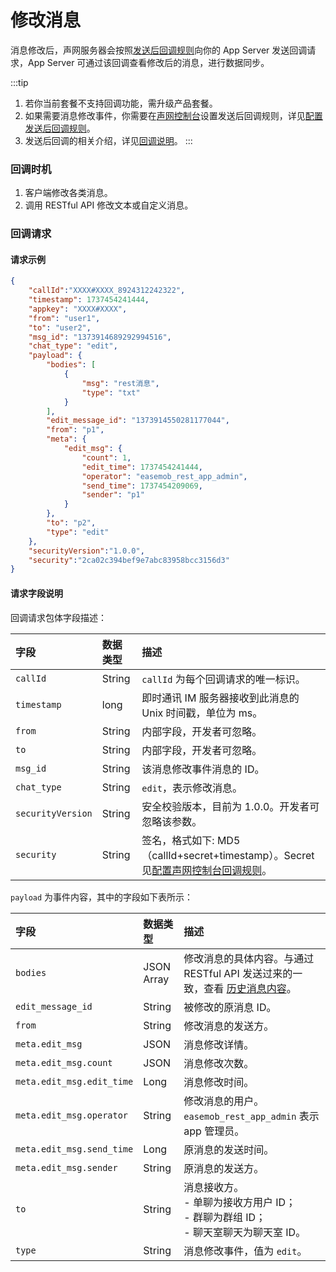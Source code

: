# 修改消息

消息修改后，声网服务器会按照[发送后回调规则](callback_postsending.html#发送后回调规则)向你的 App Server 发送回调请求，App Server 可通过该回调查看修改后的消息，进行数据同步。

:::tip
1. 若你当前套餐不支持回调功能，需升级产品套餐。
2. 如果需要消息修改事件，你需要在[声网控制台](https://console.shengwang.cn/overview)设置发送后回调规则，详见[配置发送后回调规则](callback_postsending.html#发送后回调规则)。
3. 发送后回调的相关介绍，详见[回调说明](/docs/sdk/server-side/callback_postsending.html)。
:::

### 回调时机

1. 客户端修改各类消息。
2. 调用 RESTful API 修改文本或自定义消息。
 
### 回调请求

#### 请求示例

```json
{
    "callId":"XXXX#XXXX_8924312242322", 
    "timestamp": 1737454241444,
    "appkey": "XXXX#XXXX",
    "from": "user1",
    "to": "user2",
    "msg_id": "1373914689292994516",
    "chat_type": "edit",
    "payload": {
        "bodies": [
            {
                "msg": "rest消息",
                "type": "txt"
            }
        ],
        "edit_message_id": "1373914550281177044",
        "from": "p1",
        "meta": {
            "edit_msg": {
                "count": 1, 
                "edit_time": 1737454241444,
                "operator": "easemob_rest_app_admin", 
                "send_time": 1737454209069,
                "sender": "p1" 
            }
        },
        "to": "p2",
        "type": "edit"
    },
    "securityVersion":"1.0.0",
    "security":"2ca02c394bef9e7abc83958bcc3156d3"
}
```

#### 请求字段说明

回调请求包体字段描述：

| 字段              | 数据类型 | 描述                                                         |
| :---------------- | :------- | :----------------------------------------------------------- |
| `callId`          | String   | `callId` 为每个回调请求的唯一标识。 |
| `timestamp`       | long     | 即时通讯 IM 服务器接收到此消息的 Unix 时间戳，单位为 ms。        |
| `from`            | String   | 内部字段，开发者可忽略。                                     | 
| `to`              | String   | 内部字段，开发者可忽略。                                            |
| `msg_id`          | String   | 该消息修改事件消息的 ID。                                       |
| `chat_type`       | String   | `edit`，表示修改消息。 |
| `securityVersion` | String   | 安全校验版本，目前为 1.0.0。开发者可忽略该参数。 |
| `security`        | String   | 签名，格式如下: MD5（callId+secret+timestamp）。Secret 见[配置声网控制台回调规则](callback_postsending.html#发送后回调规则)。 |

`payload` 为事件内容，其中的字段如下表所示：
  
| 字段              | 数据类型 | 描述                                                         |
| :---------------- | :------- | :----------------------------------------------------------- |
| `bodies`         | JSON Array   | 修改消息的具体内容。与通过 RESTful API 发送过来的一致，查看 [历史消息内容](message_historical.html#历史消息记录的内容)。 |
| `edit_message_id`  | String   | 被修改的原消息 ID。                                       |
| `from`            | String   | 修改消息的发送方。                                               |
| `meta.edit_msg`            | JSON   | 消息修改详情。                                               |
| `meta.edit_msg.count`            | JSON   | 消息修改次数。                                               |
| `meta.edit_msg.edit_time`            | Long   | 消息修改时间。                                               |
| `meta.edit_msg.operator`          | String   | 修改消息的用户。`easemob_rest_app_admin` 表示 app 管理员。    |
| `meta.edit_msg.send_time`          | Long   | 原消息的发送时间。                                      |
| `meta.edit_msg.sender`          | String   | 原消息的发送方。                                      |
| `to`            | String   | 消息接收方。<br/> - 单聊为接收方用户 ID；<br/> - 群聊为群组 ID；<br/> - 聊天室聊天为聊天室 ID。 |
| `type`            | String   | 消息修改事件，值为 `edit`。       |


